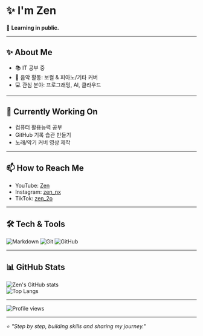 # ✨ I'm Zen

🌙 **Learning in public.**  

---

## ✨ About Me
- 📚 IT 공부 중
- 🎸 음악 활동: 보컬 & 피아노/기타 커버
- 💻 관심 분야: 프로그래밍, AI, 클라우드  

---

## 🔭 Currently Working On
- 컴퓨터 활용능력 공부
- GitHub 기록 습관 만들기
- 노래/악기 커버 영상 제작

---

## 📫 How to Reach Me
- YouTube: [Zen](https://www.youtube.com/@zen_nxv)  
- Instagram: [zen_nx](https://www.instagram.com/zen_nx)  
- TikTok: [zen_2o](https://www.tiktok.com/@zen_2o)  

---

## 🛠 Tech & Tools
![Markdown](https://img.shields.io/badge/-Markdown-000000?logo=markdown&logoColor=white)
![Git](https://img.shields.io/badge/-Git-F05032?logo=git&logoColor=white)
![GitHub](https://img.shields.io/badge/-GitHub-181717?logo=github&logoColor=white)

---

## 📊 GitHub Stats
![Zen's GitHub stats](https://github-readme-stats.vercel.app/api?username=zzen-devv&show_icons=true&theme=radical)  
![Top Langs](https://github-readme-stats.vercel.app/api/top-langs/?username=zzen-devv&layout=compact&theme=radical)  

---

![Profile views](https://komarev.com/ghpvc/?username=zzen-devv&label=Profile%20views&color=0e75b6&style=flat)  

---

⭐️ _"Step by step, building skills and sharing my journey."_  
